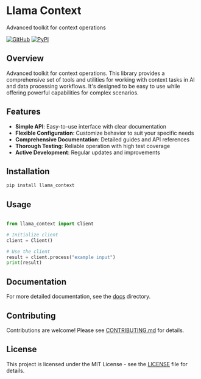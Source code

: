 # Llama Context

Advanced toolkit for context operations

[![GitHub](https://img.shields.io/github/license/llamasearchai/llama-context)](https://github.com/llamasearchai/llama-context/blob/main/LICENSE)
[![PyPI](https://img.shields.io/pypi/v/llama_context.svg)](https://pypi.org/project/llama_context/)

## Overview


Advanced toolkit for context operations. This library provides a comprehensive set of tools and utilities for
working with context tasks in AI and data processing workflows.
It's designed to be easy to use while offering powerful capabilities for complex scenarios.


## Features


- **Simple API**: Easy-to-use interface with clear documentation
- **Flexible Configuration**: Customize behavior to suit your specific needs
- **Comprehensive Documentation**: Detailed guides and API references
- **Thorough Testing**: Reliable operation with high test coverage
- **Active Development**: Regular updates and improvements


## Installation

```bash
pip install llama_context
```

## Usage

```python

from llama_context import Client

# Initialize client
client = Client()

# Use the client
result = client.process("example input")
print(result)

```

## Documentation

For more detailed documentation, see the [docs](docs/) directory.

## Contributing

Contributions are welcome! Please see [CONTRIBUTING.md](CONTRIBUTING.md) for details.

## License

This project is licensed under the MIT License - see the [LICENSE](LICENSE) file for details.
